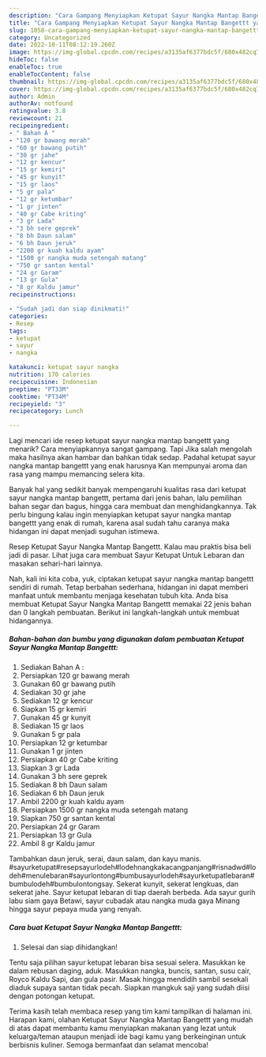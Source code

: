 ```yaml
---
description: "Cara Gampang Menyiapkan Ketupat Sayur Nangka Mantap Bangettt yang Bisa Manjain Lidah, Buat Buka Puasa}"
title: "Cara Gampang Menyiapkan Ketupat Sayur Nangka Mantap Bangettt yang Bisa Manjain Lidah, Buat Buka Puasa}"
slug: 1058-cara-gampang-menyiapkan-ketupat-sayur-nangka-mantap-bangettt-yang-bisa-manjain-lidah-buat-buka-puasa
category: Uncategorized
date: 2022-10-11T08:12:19.260Z
image: https://img-global.cpcdn.com/recipes/a3135af6377bdc5f/680x482cq70/ketupat-sayur-nangka-mantap-bangettt-foto-resep-utama.jpg
hideToc: false
enableToc: true
enableTocContent: false
thumbnail: https://img-global.cpcdn.com/recipes/a3135af6377bdc5f/680x482cq70/ketupat-sayur-nangka-mantap-bangettt-foto-resep-utama.jpg
cover: https://img-global.cpcdn.com/recipes/a3135af6377bdc5f/680x482cq70/ketupat-sayur-nangka-mantap-bangettt-foto-resep-utama.jpg
author: Admin
authorAv: notfound
ratingvalue: 3.8
reviewcount: 21
recipeingredient:
- " Bahan A "
- "120 gr bawang merah"
- "60 gr bawang putih"
- "30 gr jahe"
- "12 gr kencur"
- "15 gr kemiri"
- "45 gr kunyit"
- "15 gr laos"
- "5 gr pala"
- "12 gr ketumbar"
- "1 gr jinten"
- "40 gr Cabe kriting"
- "3 gr Lada"
- "3 bh sere geprek"
- "8 bh Daun salam"
- "6 bh Daun jeruk"
- "2200 gr kuah kaldu ayam"
- "1500 gr nangka muda setengah matang"
- "750 gr santan kental"
- "24 gr Garam"
- "13 gr Gula"
- "8 gr Kaldu jamur"
recipeinstructions:

- "Sudah jadi dan siap dinikmati!"
categories:
- Resep
tags:
- ketupat
- sayur
- nangka

katakunci: ketupat sayur nangka 
nutrition: 170 calories
recipecuisine: Indonesian
preptime: "PT33M"
cooktime: "PT34M"
recipeyield: "3"
recipecategory: Lunch

---
```



Lagi mencari ide resep ketupat sayur nangka mantap bangettt yang menarik? Cara menyiapkannya sangat gampang. Tapi Jika salah mengolah maka hasilnya akan hambar dan bahkan tidak sedap. Padahal ketupat sayur nangka mantap bangettt yang enak harusnya Kan mempunyai aroma dan rasa yang mampu memancing selera kita.


Banyak hal yang sedikit banyak mempengaruhi kualitas rasa dari ketupat sayur nangka mantap bangettt, pertama dari jenis bahan, lalu pemilihan bahan segar dan bagus, hingga cara membuat dan menghidangkannya. Tak perlu bingung kalau ingin menyiapkan ketupat sayur nangka mantap bangettt yang enak di rumah, karena asal sudah tahu caranya maka hidangan ini dapat menjadi suguhan istimewa.

Resep Ketupat Sayur Nangka Mantap Bangettt. Kalau mau praktis bisa beli jadi di pasar. Lihat juga cara membuat Sayur Ketupat Untuk Lebaran dan masakan sehari-hari lainnya.


Nah, kali ini kita coba, yuk, ciptakan ketupat sayur nangka mantap bangettt sendiri di rumah. Tetap berbahan sederhana, hidangan ini dapat memberi manfaat untuk membantu menjaga kesehatan tubuh kita. Anda bisa membuat Ketupat Sayur Nangka Mantap Bangettt memakai 22 jenis bahan dan 0 langkah pembuatan. Berikut ini langkah-langkah untuk membuat hidangannya.

<!--inarticleads1-->

##### Bahan-bahan dan bumbu yang digunakan dalam pembuatan Ketupat Sayur Nangka Mantap Bangettt:

1. Sediakan  Bahan A :
1. Persiapkan 120 gr bawang merah
1. Gunakan 60 gr bawang putih
1. Sediakan 30 gr jahe
1. Sediakan 12 gr kencur
1. Siapkan 15 gr kemiri
1. Gunakan 45 gr kunyit
1. Sediakan 15 gr laos
1. Gunakan 5 gr pala
1. Persiapkan 12 gr ketumbar
1. Gunakan 1 gr jinten
1. Persiapkan 40 gr Cabe kriting
1. Siapkan 3 gr Lada
1. Gunakan 3 bh sere geprek
1. Sediakan 8 bh Daun salam
1. Sediakan 6 bh Daun jeruk
1. Ambil 2200 gr kuah kaldu ayam
1. Persiapkan 1500 gr nangka muda setengah matang
1. Siapkan 750 gr santan kental
1. Persiapkan 24 gr Garam
1. Persiapkan 13 gr Gula
1. Ambil 8 gr Kaldu jamur


Tambahkan daun jeruk, serai, daun salam, dan kayu manis. #sayurketupat#resepsayurlodeh#lodehnangkakacangpanjang#risnadwd#lodeh#menulebaran#sayurlontong#bumbusayurlodeh#sayurketupatlebaran#bumbulodeh#bumbulontongsay. Sekerat kunyit, sekerat lengkuas, dan sekerat jahe. Sayur ketupat lebaran di tiap daerah berbeda. Ada sayur gurih labu siam gaya Betawi, sayur cubadak atau nangka muda gaya Minang hingga sayur pepaya muda yang renyah. 

<!--inarticleads2-->

##### Cara buat Ketupat Sayur Nangka Mantap Bangettt:


1. Selesai dan siap dihidangkan!

Tentu saja pilihan sayur ketupat lebaran bisa sesuai selera. Masukkan ke dalam rebusan daging, aduk. Masukkan nangka, buncis, santan, susu cair, Royco Kaldu Sapi, dan gula pasir. Masak hingga mendidih sambil sesekali diaduk supaya santan tidak pecah. Siapkan mangkuk saji yang sudah diisi dengan potongan ketupat. 

Terima kasih telah membaca resep yang tim kami tampilkan di halaman ini. Harapan kami, olahan Ketupat Sayur Nangka Mantap Bangettt yang mudah di atas dapat membantu kamu menyiapkan makanan yang lezat untuk keluarga/teman ataupun menjadi ide bagi kamu yang berkeinginan untuk berbisnis kuliner. Semoga bermanfaat dan selamat mencoba!
